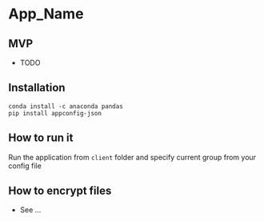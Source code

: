 # App_Name

## MVP
- TODO

## Installation

``` shell
conda install -c anaconda pandas
pip install appconfig-json
```

## How to run it

Run the application from `client` folder and specify current group from your config file

## How to encrypt files
- See ...

